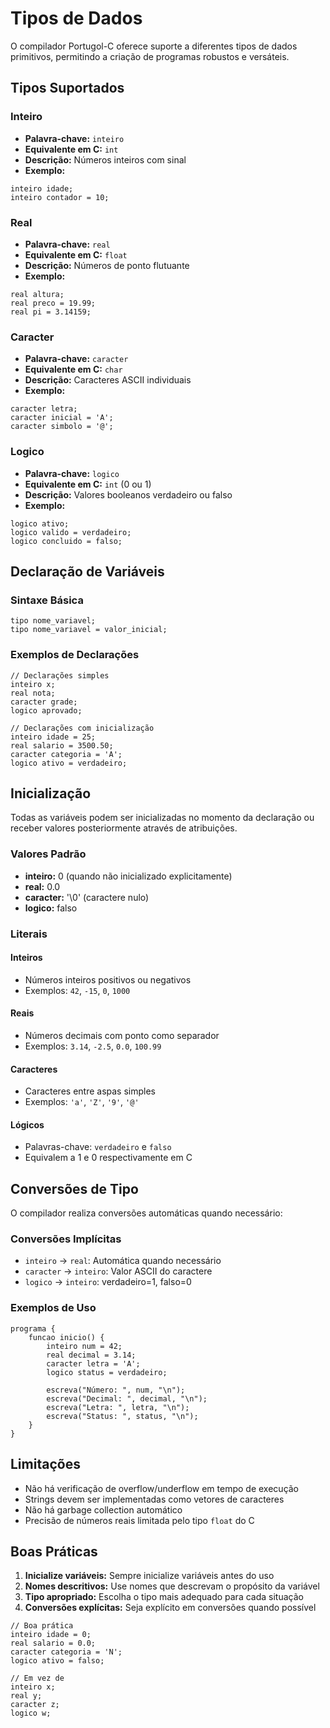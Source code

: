 # Tipos de Dados

O compilador Portugol-C oferece suporte a diferentes tipos de dados primitivos, permitindo a criação de programas robustos e versáteis.

## Tipos Suportados

### Inteiro
- **Palavra-chave:** `inteiro`
- **Equivalente em C:** `int`
- **Descrição:** Números inteiros com sinal
- **Exemplo:**
```portugol
inteiro idade;
inteiro contador = 10;
```

### Real
- **Palavra-chave:** `real`
- **Equivalente em C:** `float`
- **Descrição:** Números de ponto flutuante
- **Exemplo:**
```portugol
real altura;
real preco = 19.99;
real pi = 3.14159;
```

### Caracter
- **Palavra-chave:** `caracter`
- **Equivalente em C:** `char`
- **Descrição:** Caracteres ASCII individuais
- **Exemplo:**
```portugol
caracter letra;
caracter inicial = 'A';
caracter simbolo = '@';
```

### Logico
- **Palavra-chave:** `logico`
- **Equivalente em C:** `int` (0 ou 1)
- **Descrição:** Valores booleanos verdadeiro ou falso
- **Exemplo:**
```portugol
logico ativo;
logico valido = verdadeiro;
logico concluido = falso;
```

## Declaração de Variáveis

### Sintaxe Básica
```portugol
tipo nome_variavel;
tipo nome_variavel = valor_inicial;
```

### Exemplos de Declarações
```portugol
// Declarações simples
inteiro x;
real nota;
caracter grade;
logico aprovado;

// Declarações com inicialização
inteiro idade = 25;
real salario = 3500.50;
caracter categoria = 'A';
logico ativo = verdadeiro;
```

## Inicialização

Todas as variáveis podem ser inicializadas no momento da declaração ou receber valores posteriormente através de atribuições.

### Valores Padrão
- **inteiro:** 0 (quando não inicializado explicitamente)
- **real:** 0.0
- **caracter:** '\0' (caractere nulo)
- **logico:** falso

### Literais

#### Inteiros
- Números inteiros positivos ou negativos
- Exemplos: `42`, `-15`, `0`, `1000`

#### Reais
- Números decimais com ponto como separador
- Exemplos: `3.14`, `-2.5`, `0.0`, `100.99`

#### Caracteres
- Caracteres entre aspas simples
- Exemplos: `'a'`, `'Z'`, `'9'`, `'@'`

#### Lógicos
- Palavras-chave: `verdadeiro` e `falso`
- Equivalem a 1 e 0 respectivamente em C

## Conversões de Tipo

O compilador realiza conversões automáticas quando necessário:

### Conversões Implícitas
- `inteiro` → `real`: Automática quando necessário
- `caracter` → `inteiro`: Valor ASCII do caractere
- `logico` → `inteiro`: verdadeiro=1, falso=0

### Exemplos de Uso
```portugol
programa {
    funcao inicio() {
        inteiro num = 42;
        real decimal = 3.14;
        caracter letra = 'A';
        logico status = verdadeiro;
        
        escreva("Número: ", num, "\n");
        escreva("Decimal: ", decimal, "\n");
        escreva("Letra: ", letra, "\n");
        escreva("Status: ", status, "\n");
    }
}
```

## Limitações

- Não há verificação de overflow/underflow em tempo de execução
- Strings devem ser implementadas como vetores de caracteres
- Não há garbage collection automático
- Precisão de números reais limitada pelo tipo `float` do C

## Boas Práticas

1. **Inicialize variáveis:** Sempre inicialize variáveis antes do uso
2. **Nomes descritivos:** Use nomes que descrevam o propósito da variável
3. **Tipo apropriado:** Escolha o tipo mais adequado para cada situação
4. **Conversões explícitas:** Seja explícito em conversões quando possível

```portugol
// Boa prática
inteiro idade = 0;
real salario = 0.0;
caracter categoria = 'N';
logico ativo = falso;

// Em vez de
inteiro x;
real y;
caracter z;
logico w;
```
